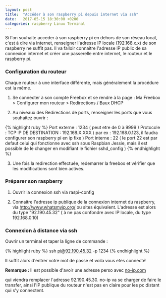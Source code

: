 ```yaml
---
layout: post
title:  "Accéder à son raspberry pi depuis internet via ssh"
date:   2017-05-15 18:30:00 +0200
categories: raspberry Linux Terminal 
---
```



Si l'on souhaite acceder à son raspberry pi en dehors de son réseau local, c'est à dire via internet, renseigner l'adresse IP locale (192.168.x.x) de son raspberry ne suffit pas. Il va falloir connaitre l'adresse IP public de sa connexion internet et créer une passerelle entre internet, le routeur et le raspberry pi. 


<h3>Configuration du routeur</h3>

Chaque routeur à une interface différente, mais généralement la procédure est la même.

1) Se connecter à son compte Freebox et se rendre à la page : Ma Freebox > Configurer mon routeur > Redirections / Baux DHCP

2) Au niveaux des Redirections de ports, renseigner les ports que vous souhaitez ouvrir :

{% highlight ruby %}
Port externe : 1234 ( peut etre de 0 à 9999 )
Protocole : TCP 
IP DE DESTINATION : 192.168.X.XXX ( par ex :  192.168.0.123, il faudra configurer son raspberry pi en ip fixe )
Port interne : 22 ( le port 22 est par defaut celui qui fonctionne avec ssh sous Raspbian Jessie, mais il est possible de le changer en modifiant le fichier  sshd_config )
{% endhighlight %}

3) Une fois la redirection effectuée, redemarrer la freebox et vérifier que les modifications sont bien actives.


<h3>Préparer son raspberry</h3>

1) Ouvrir la connexion ssh via raspi-config

2) Connaitre l'adresse ip publique de la connexion internet du raspberry, via http://www.whatsmyip.org/ ou sites équivalent. L'adresse est alors du type "92.190.45.32" ( à ne pas confondre avec IP locale, du type 192.168.0.10)


<h3>Connexion à distance via ssh</h3>

Ouvrir un terminal et taper la ligne de commande :


{% highlight ruby %}
ssh pi@92.190.45.32 -p 1234
{% endhighlight %}

Il suffit alors d'entrer votre mot de passe et voila vous etes connecté!

<strong>Remarque : </strong> Il est possible d'avoir une adresse perso avec <a href="https://www.noip.com/" title="no-ip">no-ip.com</a></p> qui viendra remplacer l'adresse 92.190.45.30. no-ip va se charger de faire le transfer, ainsi l'IP publique du routeur n'est pas en claire pour les pc distant qui s'y connectent.





